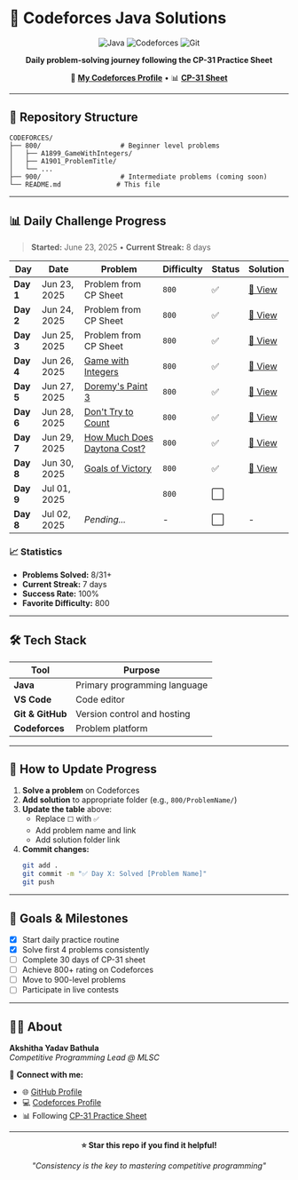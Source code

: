 # 🚀 Codeforces Java Solutions

<div align="center">

![Java](https://img.shields.io/badge/Java-ED8B00?style=for-the-badge&logo=java&logoColor=white)
![Codeforces](https://img.shields.io/badge/Codeforces-1F8ACB?style=for-the-badge&logo=codeforces&logoColor=white)
![Git](https://img.shields.io/badge/Git-F05032?style=for-the-badge&logo=git&logoColor=white)

**Daily problem-solving journey following the CP-31 Practice Sheet**

🔗 **[My Codeforces Profile](https://codeforces.com/profile/Akshithayadav-b)** • 📊 **[CP-31 Sheet](https://docs.google.com/spreadsheets/d/1Ds8kMQzHQ0ZL7UirGRSmaHCGXtGm9c_0/edit#gid=1059946245)**

</div>

---

## 📁 Repository Structure

```
CODEFORCES/
├── 800/                    # Beginner level problems
│   ├── A1899_GameWithIntegers/
│   ├── A1901_ProblemTitle/
│   └── ...
├── 900/                    # Intermediate problems (coming soon)
└── README.md              # This file
```

---

## 📊 Daily Challenge Progress

> **Started:** June 23, 2025 • **Current Streak:** 8 days

<table>
<thead>
<tr>
<th>Day</th>
<th>Date</th>
<th>Problem</th>
<th>Difficulty</th>
<th>Status</th>
<th>Solution</th>
</tr>
</thead>
<tbody>
<tr>
<td><strong>Day 1</strong></td>
<td>Jun 23, 2025</td>
<td>Problem from CP Sheet</td>
<td><code>800</code></td>
<td>✅</td>
<td><a href="./800/">📁 View</a></td>
</tr>
<tr>
<td><strong>Day 2</strong></td>
<td>Jun 24, 2025</td>
<td>Problem from CP Sheet</td>
<td><code>800</code></td>
<td>✅</td>
<td><a href="./800/">📁 View</a></td>
</tr>
<tr>
<td><strong>Day 3</strong></td>
<td>Jun 25, 2025</td>
<td>Problem from CP Sheet</td>
<td><code>800</code></td>
<td>✅</td>
<td><a href="./800/">📁 View</a></td>
</tr>
<tr>
<td><strong>Day 4</strong></td>
<td>Jun 26, 2025</td>
<td><a href="https://codeforces.com/problemset/problem/1899/A">Game with Integers</a></td>
<td><code>800</code></td>
<td>✅</td>
<td><a href="./800/A1899_GameWithIntegers/">📁 View</a></td>
</tr>
<tr>
<td><strong>Day 5</strong></td>
<td>Jun 27, 2025</td> 
<td><a href="https://codeforces.com/problemset/problem/1890/A">Doremy's Paint 3</a></td>
<td><code>800</code></td>
<td>✅</td>
<td><a href="https://github.com/AkshithaYadav-Bathula/CODEFORCES/blob/main/800/Doremy's%20Paint/DoremyPaint3.java/">📁 View</td>

</tr>
  
<tr>
<td><strong>Day 6</strong></td>
<td>Jun 28, 2025</td>
<td><a href="https://codeforces.com/problemset/problem/1881/A">Don't Try to Count</a></td>
<td><code>800</td>
<td>✅</td>
<td><a href="https://github.com/AkshithaYadav-Bathula/CODEFORCES/blob/main/800/CP31_Q7/Main.java">📁 View</td>
</tr>

<tr>
<td><strong>Day 7</strong></td>
<td>Jun 29, 2025</td>
<td><a href="https://codeforces.com/problemset/problem/1878/A">How Much Does Daytona Cost?
</td>
<td><code>800</td>
<td>✅</td>
<td><a href="https://github.com/AkshithaYadav-Bathula/CODEFORCES/blob/main/800/MostCommonSubsegment/MostCommonSubsegment.java">📁 View</td>
</tr>

<tr>
<td><strong>Day 8</strong></td>
<td>Jun 30, 2025</td>
<td><a href="https://codeforces.com/problemset/problem/1877/A">Goals of Victory</td>
<td><code>800</td>
<td>✅</td>
<td><a href="https://github.com/AkshithaYadav-Bathula/CODEFORCES/blob/main/800/1877A-GoalsOfVictory/GoalsOfVictory.java">📁 View</td>
</tr>

<tr>
<td><strong>Day 9</strong></td>
<td>Jul 01, 2025</td>
<td><a href=""></td>
<td><code>800</td>
<td>⬜</td>
<td><a href=""></td>
</tr>

  <tr>
<td><strong>Day 8</strong></td>
<td>Jul 02, 2025</td>
<td><em>Pending...</em></td>
<td>-</td>
<td>⬜</td>
<td>-</td>
</tr> 
</tbody>
</table>

### 📈 Statistics

- **Problems Solved:** 8/31+ 
- **Current Streak:** 7 days
- **Success Rate:** 100%
- **Favorite Difficulty:** 800

---

## 🛠️ Tech Stack

<div align="center">

| Tool | Purpose |
|------|---------|
| **Java** | Primary programming language |
| **VS Code** | Code editor |
| **Git & GitHub** | Version control and hosting |
| **Codeforces** | Problem platform |

</div>

---

## 📝 How to Update Progress

1. **Solve a problem** on Codeforces
2. **Add solution** to appropriate folder (e.g., `800/ProblemName/`)
3. **Update the table** above:
   - Replace `⬜` with `✅`
   - Add problem name and link
   - Add solution folder link
4. **Commit changes:**
   ```bash
   git add .
   git commit -m "✅ Day X: Solved [Problem Name]"
   git push
   ```

---

## 🎯 Goals & Milestones

- [x] Start daily practice routine
- [x] Solve first 4 problems consistently
- [ ] Complete 30 days of CP-31 sheet
- [ ] Achieve 800+ rating on Codeforces
- [ ] Move to 900-level problems
- [ ] Participate in live contests

---

## 👩‍💻 About

**Akshitha Yadav Bathula**  
*Competitive Programming Lead @ MLSC*

🔗 **Connect with me:**
- 🌐 [GitHub Profile](https://github.com/AkshithaYadav-Bathula)
- 💻 [Codeforces Profile](https://codeforces.com/profile/Akshithayadav-b)
- 📊 Following [CP-31 Practice Sheet](https://docs.google.com/spreadsheets/d/1Ds8kMQzHQ0ZL7UirGRSmaHCGXtGm9c_0/edit#gid=1059946245)

---

<div align="center">

**⭐ Star this repo if you find it helpful!**

*"Consistency is the key to mastering competitive programming"*

</div>
